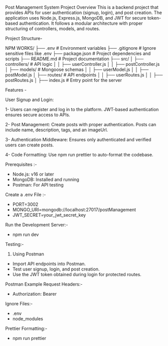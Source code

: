 Post Management System
Project Overview
This is a backend project that provides APIs for user authentication (signup, login), and post creation. The application uses Node.js, Express.js, MongoDB, and JWT for secure token-based authentication. It follows a modular architecture with proper structuring of controllers, models, and routes.

Project Structure-

NPM WORKS/
├── .env                     # Environment variables
├── .gitignore               # Ignore sensitive files like .env
├── package.json             # Project dependencies and scripts
├── README.md                # Project documentation
├── src/
│   ├── controllers/         # API logic
│   │   ├── userController.js
│   │   ├── postController.js
│   ├── models/              # Mongoose schemas
│   │   ├── userModel.js
│   │   ├── postModel.js
│   ├── routes/              # API endpoints
│   │   ├── userRoutes.js
│   │   ├── postRoutes.js
│   ├── index.js            # Entry point for the server


Features -

User Signup and Login:

1-  Users can register and log in to the platform.
    JWT-based authentication ensures secure access to APIs.
    
 2- Post Management:
   Create posts with proper authentication.
   Posts can include name, description, tags, and an imageUrl.
 
 3- Authentication Middleware:
    Ensures only authenticated and verified users can create posts.

 4- Code Formatting:
   Use npm run prettier to auto-format the codebase.

Prerequisites :-

- Node.js: v16 or later
- MongoDB: Installed and running
- Postman: For API testing

 Create a .env File :-

- PORT=3002
- MONGO_URI=mongodb://localhost:27017/postManagement
- JWT_SECRET=your_jwt_secret_key

 Run the Development Server:-
 - npm run dev

Testing:-

1. Using Postman
  - Import API endpoints into Postman.
  - Test user signup, login, and post creation.
  - Use the JWT token obtained during login for protected routes.

  Postman Example Request Headers:-
  
 -  Authorization: Bearer <your-token>

 Ignore Files:-

 - .env
 - node_modules
   

 Prettier Formatting:-
 - npm run prettier









